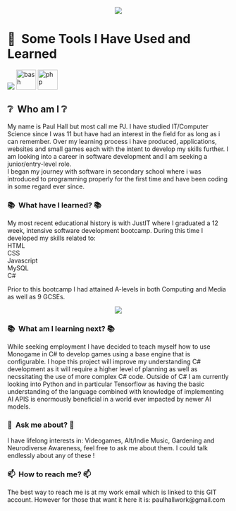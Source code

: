 <p align="center">
<img src="https://capsule-render.vercel.app/api?type=waving&color=auto&height=100&section=header&text=Welcome%20!&fontSize=50" />
</p>
<h1> 🚀 &nbsp;Some Tools I Have Used and Learned</h1>
<p align="left">
  <img src="https://www.google.com/url?sa=i&url=https%3A%2F%2Fwww.vecteezy.com%2Fpng%2F27127463-javascript-logo-png-javascript-icon-transparent-png&psig=AOvVaw3_deYK_Oy6N07SWiopxKsm&ust=1749209525253000&source=images&cd=vfe&opi=89978449&ved=0CBEQjRxqFwoTCKjNg7WX2o0DFQAAAAAdAAAAABAK">
  <img src="https://cdn.jsdelivr.net/gh/devicons/devicon/icons/bash/bash-original.svg" alt="bash" width="45" height="45"/>
  <img src="https://cdn.jsdelivr.net/gh/devicons/devicon/icons/php/php-original.svg" alt="php" width="45" height="45"/>
</p>
<h2> ❔ &nbsp;Who am I  ❔</h2>
<p align="left">My name is Paul Hall but most call me PJ. I have studied IT/Computer Science since I was 11 but have had
an interest in the field for as long as i can remember. Over my learning process i have produced, applications, websites and small games each with the intent to develop my skills further. I am looking into a career in software development and I am seeking a junior/entry-level role.<br>I began my journey with software in secondary school where i was introduced to programming properly for the first time and have been coding in some regard ever since.</p>
<h3> 📚 &nbsp;What have I learned?  📚</h3>
<p align="left">My most recent educational history is with JustIT where I graduated a 12 week, intensive software development bootcamp. During this time I developed my skills related to:<br>HTML<br>CSS<br>Javascript<br>MySQL<br>C#</p>
<p align="left">Prior to this bootcamp I had attained A-levels in both Computing and Media as well as 9 GCSEs.</p>
<p align="center">
<img src="https://capsule-render.vercel.app/api?type=rect&color=auto&height=100&section=header&text=Fun%20fact:%20My%20highest%20grade%20going%20into%20A-levels%20was%20actually%20in%20Art%20where%20i%20received%20a%209.%20I%20just%20enjoyed%20computing%20so%20much%20i%20had%20to%20pursue%20it!&fontSize=11&textBg=true"/>
</p>
<h3> 📚 &nbsp;What am I learning next?  📚</h3>
<p>While seeking employment I have decided to teach myself how to use Monogame in C# to develop games using a base engine that is configurable. I hope this project will improve my understanding C# development as it will require a higher level of planning as well as necssitating the use of more complex C# code.
Outside of C# I am currently looking into Python and in particular Tensorflow as having the basic understanding of the language combined with knowledge of implementing AI APIS is enormously beneficial in a world ever impacted by newer AI models.</p>
<h3>💬 &nbsp;Ask me about?  💬</h3>
  <p>I have lifelong interests in: Videogames, Alt/Indie Music, Gardening and Neurodiverse Awareness, feel free to ask me about them. I could talk endlessly about any of these !</p>
<h3>📫 &nbsp;How to reach me?  📫</h3>
<p>The best way to reach me is at my work email which is linked to this GIT account. However for those that want it here it is: paulhallwork@gmail.com</p>
<!--
**PHall04/PHall04** is a ✨ _special_ ✨ repository because its `README.md` (this file) appears on your GitHub profile.
Here are some ideas to get you started:
- 🔭 I’m currently working on ...
- 🌱 I’m currently learning ...
- 👯 I’m looking to collaborate on ...
- 🤔 I’m looking for help with ...
- 💬 Ask me about ...
- 📫 How to reach me: ...
- 😄 Pronouns: ...
- ⚡ Fun fact: ...
-->
